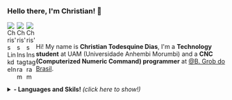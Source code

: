 ### Hello there, I'm Christian! 👋

<a href="https://www.linkedin.com/in/christian-todesquine-dias-805a28177/">
  <img align="left" alt="Chris's LinkdeIn" width="22px" src="https://cdn.jsdelivr.net/npm/simple-icons@v3/icons/linkedin.svg" />
</a>

<a href="https://www.instagram.com/todesquine_chris/?hl=pt-br">
  <img align="left" alt="Chris's Instagram" width="22px" src="https://cdn.jsdelivr.net/npm/simple-icons@v3/icons/instagram.svg" />
</a>

<a href="https://www.facebook.com/christian.todesquinedias">
  <img align="left" alt="Chris's Instagram" width="22px" src="https://cdn.jsdelivr.net/npm/simple-icons@v3/icons/facebook.svg" />
</a>

</br>
</br>

Hi! My name is **Christian Todesquine Dias**, I'm a **Technology student** at UAM (Universidade Anhembi Morumbi) and a **CNC (Computerized Numeric Command) programmer** at [@B. Grob do Brasil](https://www.linkedin.com/company/bgrobdobrasil/).

</br>

<details>
  <summary> <b> - Languages and Skils! </b> <i> (click here to show!) </i> </summary>
  </br>
  
  <p>
  <code><img height="20" src="https://raw.githubusercontent.com/github/explore/80688e429a7d4ef2fca1e82350fe8e3517d3494d/topics/python/python.png"></code>
  <code><img height="20" src="https://raw.githubusercontent.com/github/explore/80688e429a7d4ef2fca1e82350fe8e3517d3494d/topics/javascript/javascript.png"></code>
  <code><img height="20" src="https://raw.githubusercontent.com/github/explore/80688e429a7d4ef2fca1e82350fe8e3517d3494d/topics/nodejs/nodejs.png"></code>
  </p>
</details>

<!--
**td-chris/td-chris** is a ✨ _special_ ✨ repository because its `README.md` (this file) appears on your GitHub profile.

Here are some ideas to get you started:

- 🔭 I’m currently working on ...
- 🌱 I’m currently learning ...
- 👯 I’m looking to collaborate on ...
- 🤔 I’m looking for help with ...
- 💬 Ask me about ...
- 📫 How to reach me: ...
- 😄 Pronouns: ...
- ⚡ Fun fact: ...
-->
